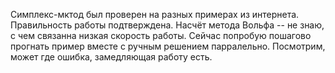 Симплекс-мктод был проверен на разных примерах из интернета. Правильность работы подтверждена.
Насчёт метода Вольфа -- не знаю, с чем связанна низкая скорость работы. Сейчас попробую пошагово прогнать пример вместе с ручным решением парралельно. Посмотрим, может где ошибка, замедляющая работу есть.